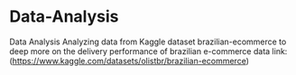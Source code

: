 # Data-Analysis
Data Analysis
Analyzing data from Kaggle dataset brazilian-ecommerce to deep more on the delivery performance of brazilian e-commerce
data link: (https://www.kaggle.com/datasets/olistbr/brazilian-ecommerce) 
